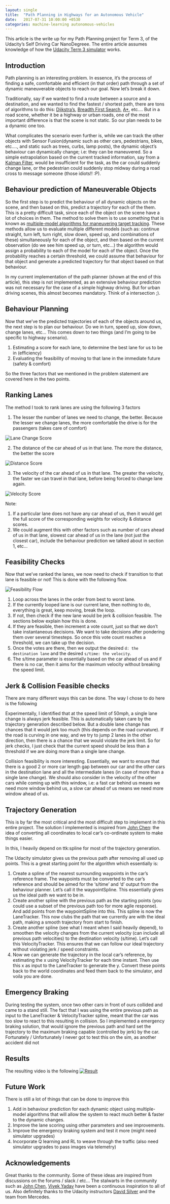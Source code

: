 ```yaml
---
layout: single
title:  "Path Planning in Highways for an Autonomous Vehicle"
date:   2017-07-31 10:00:00 +0530
categories: machine-learning autonomous-vehicles
---
```


This article is the write up for my Path Planning project for Term 3, of the Udacity’s Self Driving Car NanoDegreee. The entire article assumes knowledge of how the [Udacity Term 3 simulator](https://github.com/udacity/self-driving-car-sim/releases/tag/T3_v1.2) works.

## Introduction

Path planning is an interesting problem. In essence, it’s the process of finding a safe, comfortable and efficient (in that order) path through a set of dynamic maneuverable objects to reach our goal. Now let’s break it down.

Traditionally, say if we wanted to find a route between a source and a destination, and we wanted to find the fastest / shortest path, there are tons of algorithms to do this: [Dijkstra’s](https://en.wikipedia.org/wiki/Dijkstra%27s_algorithm), [Breadth First Search](https://en.wikipedia.org/wiki/Breadth-first_search), [A*](https://en.wikipedia.org/wiki/A*_search_algorithm), etc…. But in a road scene, whether it be a highway or urban roads, one of the most important difference is that the scene is not static. So our plan needs to be a dynamic one too.

What complicates the scenario even further is, while we can track the other objects with Sensor Fusion(dynamic such as other cars, pedestrians, bikes, etc…., and static such as trees, curbs, lamp posts), the dynamic object’s behaviour can dynamically change; i.e: they can be maneuvered. So a simple extrapolation based on the current tracked information, say from a [Kalman Filter](https://en.wikipedia.org/wiki/Kalman_filter), would be insufficient for the task, as the car could suddenly change lane, or the pedestrian could suddenly stop midway during a road cross to message someone (those idiots!! :P).

## Behaviour prediction of Maneuverable Objects
So the first step is to predict the behaviour of all dynamic objects on the scene, and then based on this, predict a trajectory for each of the them. This is a pretty difficult task, since each of the object on the scene have a lot of choices in them. The method to solve them is to use something that is known as [multiple-model algorithms for maneuvering target tracking](http://citeseerx.ist.psu.edu/viewdoc/download?doi=10.1.1.61.9763&rep=rep1&type=pdf). These methods allow us to evaluate multiple different models (such as: continue straight, turn left, turn right, slow down, speed up, and combinations of these) simultaneously for each of the object, and then based on the current observation (do we see him speed up, or turn, etc…) the algorithm would assign a probability to each of the model for each of the object. Once the probability reaches a certain threshold, we could assume that behaviour for that object and generate a predicted trajectory for that object based on that behaviour.

In my current implementation of the path planner (shown at the end of this article), this step is not implemented, as an extensive behaviour prediction was not necessary for the case of a simple highway driving. But for urban driving scenes, this almost becomes mandatory. Think of a intersection ;).

## Behaviour Planning
Now that we’ve the predicted trajectories of each of the objects around us, the next step is to plan our behaviour. Do we in turn, speed up, slow down, change lanes, etc… This comes down to two things (and I’m going to be specific to highway scenario).

1. Estimating a score for each lane, to determine the best lane for us to be in (efficiency)
2. Evaluating the feasibility of moving to that lane in the immediate future (safety & comfort)

So the three factors that we mentioned in the problem statement are covered here in the two points.

## Ranking Lanes
The method I took to rank lanes are using the following 3 factors
1. The lesser the number of lanes we need to change, the better. Because the lesser we change lanes, the more comfortable the drive is for the passengers (takes care of comfort)

![Lane Change Score](/assets/images/2017-07-31-01.webp)

2. The distance of the car ahead of us in that lane. The more the distance, the better the score

![Distance Score](/assets/images/2017-07-31-02.webp)

3. The velocity of the car ahead of us in that lane. The greater the velocity, the faster we can travel in that lane, before being forced to change lane again.

![Velocity Score](/assets/images/2017-07-31-03.webp)

Note:
1. If a particular lane does not have any car ahead of us, then it would get the full score of the corresponding weights for velocity & distance scores.
2. We could augment this with other factors such as number of cars ahead of us in that lane, slowest car ahead of us in the lane (not just the closest car), include the behaviour prediction we talked about in section 1, etc…

## Feasibility Checks
Now that we’ve ranked the lanes, we now need to check if transition to that lane is feasible or not! This is done with the following flow.

![Feasibility Flow](/assets/images/2017-07-31-04.webp)
1. Loop across the lanes in the order from best to worst lane.
1. If the currently looped lane is our current lane, then nothing to do, everything is great, keep moving, break the loop.
1. If not, then check if the new lane would be jerk & collision feasible. The sections below explain how this is done.
1. If they are feasible, then increment a vote count, just so that we don’t take instantaneous decisions. We want to take decisions after pondering them over several timesteps. So once this vote count reaches a threshold, we can take up the decision.
1. Once the votes are there, then we output the desired `d: the destination lane` and the desired `s/time: the velocity`.
1. The s/time parameter is essentially based on the car ahead of us and if there is no car, then it aims for the maximum velocity without breaking the speed limit.

## Jerk & Collision Feasible checks
There are many different ways this can be done. The way I chose to do here is the following

Experimentally, I identified that at the speed limit of 50mph, a single lane change is always jerk feasible. This is automatically taken care by the trajectory generation described below. But a double lane change has chances that it would jerk too much (this depends on the road curvature). If the road is curving in one way, and we try to jump 2 lanes in the other direction, then there is a chance that we would violate the jerk limit. So for jerk checks, I just check that the current speed should be less than a threshold if we are doing more than a single lane change.

Collision feasibility is more interesting. Essentially, we want to ensure that there is a good 2 or more car length gap between our car and the other cars in the destination lane and all the intermediate lanes (in case of more than a single lane change). We should also consider in the velocity of the other cars while coming up with this window, i.e: a fast car behind us means we need more window behind us, a slow car ahead of us means we need more window ahead of us.

## Trajectory Generation
This is by far the most critical and the most difficult step to implement in this entire project. The solution I implemented is inspired from [John Chen](https://medium.com/u/8a1f0a75e0b5): the idea of converting all coordinates to local car’s co-ordinate system to make things easier.

In this, I heavily depend on ttk:spline for most of the trajectory generation.

The Udacity simulator gives us the previous path after removing all used up points. This is a great starting point for the algorithm which essentially is:

1. Create a spline of the nearest surrounding waypoints in the car’s reference frame. The waypoints must be converted to the car’s reference and should be aimed for the ‘s/time’ and ‘d’ output from the behaviour planner. Let’s call it the waypointSpline. This essentially gives us the ideal path we want to be in.
1. Create another spline with the previous path as the starting points (you could use a subset of the previous path too for more agile response). And add points from the waypointSpline into this. This spline is now the LaneTracker. This now clubs the path that we currently are with the ideal path, making a smooth trajectory from start to finish.
1. Create another spline (see what I meant when I said heavily depend), to smoothen the velocity changes from the current velocity (can include all previous path velocities) to the destination velocity (s/time). Let’s call this VelocityTracker. This ensures that we can follow our ideal trajectory without violating jerk / speed constraints.
1. Now we can generate the trajectory in the local car’s reference, by estimating the x using VelocityTracker for each time instant. Then use this x as input to the LaneTracker to generate the y.
    Convert these points back to the world coordinates and feed them back to the simulator, and voila you are done.

## Emergency Braking
During testing the system, once two other cars in front of ours collided and came to a stand still. The fact that I was using the entire previous path as input to the LaneTracker & VelocityTracker spline, meant that the car was too slow to react to this resulting in collision. So I implemented a emergency braking solution, that would ignore the previous path and hard set the trajectory to the maximum braking capable (controlled by jerk) by the car. Fortunately / Unfortunately I never got to test this on the sim, as another accident did not

## Results
The resulting video is the following
[![Result](https://img.youtube.com/vi/PqbAUjUfMCo/0.jpg)](https://www.youtube.com/watch?v=PqbAUjUfMCo)

## Future Work

There is still a lot of things that can be done to improve this

1. Add in behaviour prediction for each dynamic object using multiple-model algorithms that will allow the system to react much better & faster to the dynamic changes.
1. Improve the lane scoring using other parameters and see improvements.
1. Improve the emergency braking system and test it more (might need simulator upgrades)
1. Incorporate Q learning and RL to weave through the traffic (also need simulator upgrades to pass images via telemetry)

## Acknowledgements

Great thanks to the community. Some of these ideas are inspired from discussions on the forums / slack / etc… The stalwarts in the community such as
[John Chen](https://medium.com/u/8a1f0a75e0b5), [Vivek Yadav](https://medium.com/u/b783495cc56b)
have been a continuous inspiration to all of us. Also definitely thanks to the Udacity instructors [David Silver](https://medium.com/u/8190c86ea791) and the team from Mercedes.